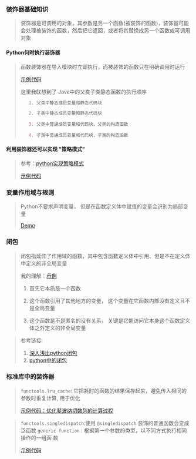 ### 装饰器基础知识
>装饰器是可调用的对象，其参数是另一个函数(被装饰的函数)，装饰器可能会处理被装饰的函数，然后把它返回，或者将其替换成另一个函数或可调用对象<p>
#### Python何时执行装饰器
>函数装饰器在导入模块时立即执行，而被装饰的函数只在明确调用时运行<p>
[示例代码](decorator_execute_order.py)<p>
>这里我联想到了 Java中的父类子类静态函数的执行顺序<p>
>```markdown
>    1. 父类中静态成员变量和静态代码块
>
>    2. 子类中静态成员变量和静态代码块
>    
>    3. 父类中普通成员变量和代码块，父类的构造函数
>    
>    4. 子类中普通成员变量和代码块，子类的构造函数
>```  

#### 利用装饰器还可以实现 "策略模式"
> 参考：[python实现策略模式](https://www.jianshu.com/p/e535d23dab0e) <p>
> [示例代码](strategy_mode_with_decorator.py)  
   
### 变量作用域与规则
>Python不要求声明变量， 但是在函数定义体中赋值的变量会识别为局部变量<p>
>[Demo](variable_scope_demo.py)

### 闭包
>闭包指延伸了作用域的函数，其中包含函数定义体中引用、但是不在定义体中定义的非全局变量<p>
我的理解：[示例](closure_learning.ipynb)
>1. 首先它本质是一个函数<p>
>2. 这个函数引用了其他地方的变量， 这个变量在它函数内部没有定义且不是全局变量<p>
>3. 这个函数是不是匿名的没有关系， 关键是它能访问它本身这个函数定义体之外定义的非全局变量

>参考链接: <p>
>1. [深入浅出python闭包](https://zhuanlan.zhihu.com/p/22229197)
>2. [python中的闭包](https://www.the5fire.com/closure-in-python.html)

### 标准库中的装饰器
>`functools.lru_cache`: 它把耗时的函数的结果保存起来，避免传入相同的参数时重复计算, 用于优化<p>
>[示例代码：优化斐波纳切数列的计算过程](lru_cache_example.py)

>`functools.singledispatch`:使用 `@singledispatch` 装饰的普通函数会变成泛函数 `generic function` : 根据第一个参数的类型，以不同方式执行相同操作的一组函
数<p>
>[示例代码](singledispatch_example.py)


